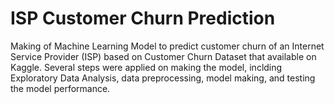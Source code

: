 # ISP Customer Churn Prediction

Making of Machine Learning Model to predict customer churn of an Internet Service Provider (ISP) based on Customer Churn Dataset that available on Kaggle. Several steps were applied on making the model, inclding Exploratory Data Analysis, data preprocessing, model making, and testing the model performance.
